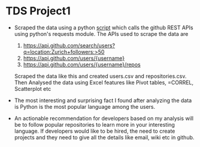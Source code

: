 # TDS Project1
- Scraped the data using a python [script](https://github.com/21f3000177/tds_project1/blob/main/scraper_gitbub.py) which calls the github REST APIs using python's requests module. The APIs used to scrape the data are
  1. https://api.github.com/search/users?q=location:Zurich+followers:>50
  2. https://api.github.com/users/{username}
  3. https://api.github.com/users/{username}/repos
     
  Scraped the data like this and created users.csv and repositories.csv. Then Analysed the data using Excel features like Pivot tables, =CORREL, Scatterplot etc
- The most interesting and surprising fact I found after analyzing the data is Python is the most popular language among the users.
- An actionable recommendation for developers based on my analysis will be to follow popular repositories to learn more in your interesting language. If developers would like to be hired, the need to create projects and they need to give all the details like email, wiki etc in github.

